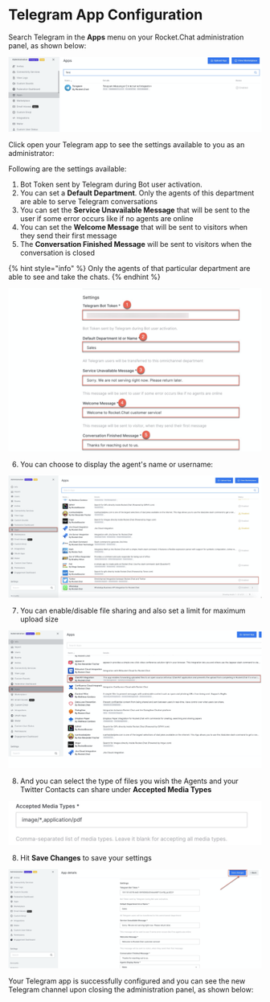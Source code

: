 # Telegram App Configuration

Search Telegram in the **Apps** menu on your Rocket.Chat administration panel, as shown below:

![](../../../../../.gitbook/assets/image%20%28504%29.png)

Click open your Telegram app to see the settings available to you as an administrator: 

Following are the settings available:

1. Bot Token sent by Telegram during Bot user activation.
2. You can set a **Default Department**. Only the agents of this department are able to serve Telegram conversations
3. You can set the **Service Unavailable Message** that will be sent to the user if some error occurs like if no agents are online
4. You can set the **Welcome Message** that will be sent to visitors when they send their first message
5. The **Conversation Finished Message** will be sent to visitors when the conversation is closed

{% hint style="info" %}
Only the agents of that particular department are able to see and take the chats.
{% endhint %}

 

![](../../../../../.gitbook/assets/image%20%28523%29.png)

6.  You can choose to display the agent's name or username:

![](../../../../../.gitbook/assets/image%20%28399%29.png)

7. You can enable/disable file sharing and also set a limit for maximum upload size

![](../../../../../.gitbook/assets/image%20%28391%29.png)

8. And you can select the type of files you wish the Agents and your Twitter Contacts can share under **Accepted Media Types**

![](../../../../../.gitbook/assets/image%20%28496%29.png)

8. Hit **Save Changes** to save your settings

![](../../../../../.gitbook/assets/image%20%28541%29.png)

Your Telegram app is successfully configured and you can see the new Telegram channel upon closing the administration panel, as shown below:

